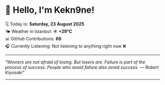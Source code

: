 # 👋 Hello, I'm Kekn9ne!

🗓️ Today is: **Saturday, 23 August 2025**  
🌤️ Weather in Istanbul: **☀️   +29°C**  
📊 GitHub Contributions: **69**  
🎧 Currently Listening: Not listening to anything right now ❌

---

_"Winners are not afraid of losing. But losers are. Failure is part of the process of success. People who avoid failure also avoid success. — *Robert Kiyosaki*"_

---
